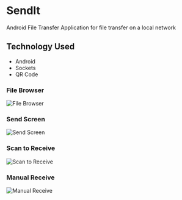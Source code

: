 # SendIt
Android File Transfer Application for file transfer on a local network

## Technology Used
* Android
* Sockets
* QR Code 


### File Browser
![File Browser](http://i.imgur.com/u2VgCme.jpg)
### Send Screen
![Send Screen](http://i.imgur.com/1mwZkdr.jpg)
### Scan to Receive
![Scan to Receive](http://i.imgur.com/aJCc0B8.jpg)
### Manual Receive
![Manual Receive](http://i.imgur.com/KNANrSj.jpg)